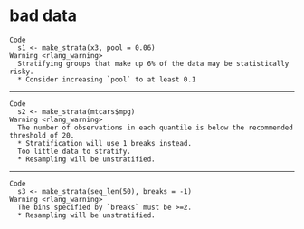 # bad data

    Code
      s1 <- make_strata(x3, pool = 0.06)
    Warning <rlang_warning>
      Stratifying groups that make up 6% of the data may be statistically risky.
      * Consider increasing `pool` to at least 0.1

---

    Code
      s2 <- make_strata(mtcars$mpg)
    Warning <rlang_warning>
      The number of observations in each quantile is below the recommended threshold of 20.
      * Stratification will use 1 breaks instead.
      Too little data to stratify.
      * Resampling will be unstratified.

---

    Code
      s3 <- make_strata(seq_len(50), breaks = -1)
    Warning <rlang_warning>
      The bins specified by `breaks` must be >=2.
      * Resampling will be unstratified.

